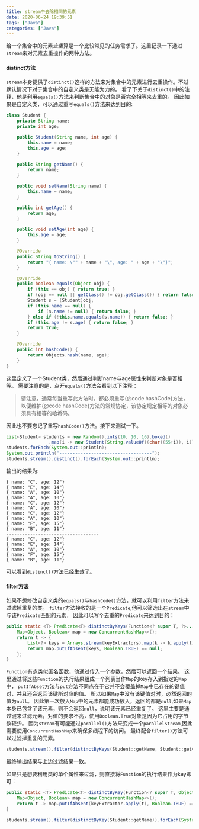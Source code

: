 ```yaml
---
title: stream中去除相同的元素
date: 2020-06-24 19:39:51
tags: ["Java"]
categories: ["Java"]
---
```


给一个集合中的元素*去重*算是一个比较常见的任务需求了。这里记录一下通过`stream`来对元素去重操作的两种方法。

#### distinct方法
`stream`本身提供了`distinct()`这样的方法来对集合中的元素进行去重操作。不过默认情况下对于集合中的自定义类是无能为力的。
看了下关于`distinct()`中的注释，他是利用`equals()`方法来判断集合中的对象是否完全相等来去重的。
因此如果是自定义类，可以通过重写`equals()`方法来达到目的:
```java
class Student {
    private String name;
    private int age;

    public Student(String name, int age) {
        this.name = name;
        this.age = age;
    }

    public String getName() {
        return name;
    }

    public void setName(String name) {
        this.name = name;
    }

    public int getAge() {
        return age;
    }

    public void setAge(int age) {
        this.age = age;
    }

    @Override
    public String toString() {
        return "{ name: \"" + name + "\", age: " + age + "\"}";
    }

    @Override
    public boolean equals(Object obj) {
        if (this == obj) { return true; }
        if (obj == null || getClass() != obj.getClass()) { return false; }
        Student s = (Student)obj;
        if (this.name == null) {
            if (s.name != null) { return false; }
        } else if (!this.name.equals(s.name)) { return false; }
        if (this.age != s.age) { return false; }
        return true;
    }

    @Override
    public int hashCode() {
        return Objects.hash(name, age);
    }
}
```
这里定义了一个Student类，然后通过判断name与age属性来判断对象是否相等。
需要注意的是，点开`equals()`方法会看到以下注释：
> 请注意，通常每当重写此方法时，都必须重写{@code hashCode}方法，以便维护{@code hashCode}方法的常规协定，该协定规定相等的对象必须具有相等的哈希码。

因此也不要忘记了重写`hashCode()`方法。接下来测试一下。
```java
List<Student> students = new Random().ints(10, 10, 16).boxed()
                .map(i -> new Student(String.valueOf((char)(55+i)), i)).collect(Collectors.toList());
students.forEach(System.out::println);
System.out.println("-----------------------------------");
students.stream().distinct().forEach(System.out::println);
```
输出的结果为:
```
{ name: "C", age: 12"}
{ name: "E", age: 14"}
{ name: "A", age: 10"}
{ name: "A", age: 10"}
{ name: "C", age: 12"}
{ name: "A", age: 10"}
{ name: "C", age: 12"}
{ name: "A", age: 10"}
{ name: "F", age: 15"}
{ name: "B", age: 11"}
-----------------------------------
{ name: "C", age: 12"}
{ name: "E", age: 14"}
{ name: "A", age: 10"}
{ name: "F", age: 15"}
{ name: "B", age: 11"}
```

可以看到`distinct()`方法已经生效了。


#### filter方法

如果不想修改自定义类的`equals()`与`hashCode()`方法，就可以利用`filter`方法来过滤掉重复的类。
`filter`方法接收的是一个`Predicate`,他可以筛选出在`stream`中与该`Predicate`匹配的元素，
因此可以写个去重的`Predicate`来达到目的：
```java
public static <T> Predicate<T> distinctByKeys(Function<? super T, ?>... keyExtractors) {
    Map<Object, Boolean> map = new ConcurrentHashMap<>();
    return t -> {
        List<?> keys = Arrays.stream(keyExtractors).map(k -> k.apply(t)).collect(Collectors.toList());
        return map.putIfAbsent(keys, Boolean.TRUE) == null;
    };
}
```
`Function`有点类似匿名函数，他通过传入一个参数，然后可以返回一个结果。
这里通过将这些`Function`的执行结果组成一个列表当作`Map`的key存入到指定的`Map`中，
`putIfAbset`方法与`put`方法不同点在于它并不会覆盖掉`Map`中已存在的键值对，并且还会返回该键所对应的值。
所以如果`Map`中没有该键值对时，必然返回的值为`null`。
因此第一次放入`Map`中的元素都能成功放入，返回的都是`null`,如果`Map`本身已包含了该元素，则不会返回`null`，说明该元素已经重复了。
这里主要是通过键来过滤元素，对值的要求不高，使用`Boolean.True`对象是因为它占用的字节数较少。
因为`stream`有可能通过`parallel()`方法来变成一个`parallelStream`,因此需要使用`ConcurrentHashMap`来确保多线程下的访问。
最终配合`filter()`方法可以过滤掉重复的元素。
```java
students.stream().filter(distinctByKeys(Student::getName, Student::getAge)).forEach(System.out::println);
```
最终输出结果与上边过滤结果一致。

如果只是想要利用类的单个属性来过滤，则直接将`Function`的执行结果作为key即可：
```java
public static <T> Predicate<T> distinctByKey(Function<? super T, Object> keyExtractor) {
    Map<Object, Boolean> map = new ConcurrentHashMap<>();
    return t -> map.putIfAbsent(keyExtractor.apply(t), Boolean.TRUE) == null;
}

students.stream().filter(distinctByKey(Student::getName)).forEach(System.out::println);
```

